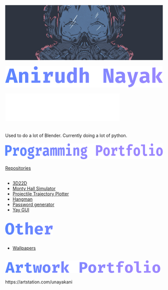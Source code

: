 <div>
<img src="nord_mask.png" alt="Logo" width="1000"/>
</div>
<br>
<div>
<img src="name.png" alt="Name"/>
</div>
<br>
<div>
<img src="software.png" alt="Software"/>
</div>
<br>
<br>
Used to do a lot of Blender. Currently doing a lot of python.
<br><br>
<div>
<img src="prog.png" alt="Programming Portfolio" height="50"/>
</div>
<br>
<a href="https://github.com/unayakani?tab=repositories">Repositories</a>
<br><br>
<ul>
  <li><a href="https://github.com/unayakani/3D22D">3D22D</a></li>
  <li><a href="https://github.com/unayakani/Monty-Hall-Simulator">Monty Hall Simulator</a></li>
  <li><a href="https://github.com/unayakani/Projectile-Trajectory-Plotter">Projectile Trajectory Plotter</a></li>
  <li><a href="https://github.com/unayakani/Hangman">Hangman</a></li>
  <li><a href="https://github.com/unayakani/Password-Generator">Password generator</a></li>
  <li><a href="https://github.com/unayakani/Yay-GUI">Yay GUI</a></li>
</ul>
<!--
<h1>Other</h1>
-->
<br>
<div>
<img src="other.png" alt="Other" height="40"/>
</div>
<br>
<ul>
  <li><a href="https://github.com/unayakani/wallpapers">Wallpapers</a></li>
</ul>
<!--
<h1>Artwork Portfolio</h1>
-->
<br>
<div>
<img src="art.png" alt="Artwork Portfolio" height="40"/>
</div>
<br>
https://artstation.com/unayakani
